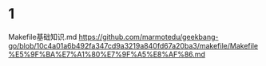 
# 1

Makefile基础知识.md https://github.com/marmotedu/geekbang-go/blob/10c4a01a6b492fa347cd9a3219a840fd67a20ba3/makefile/Makefile%E5%9F%BA%E7%A1%80%E7%9F%A5%E8%AF%86.md

